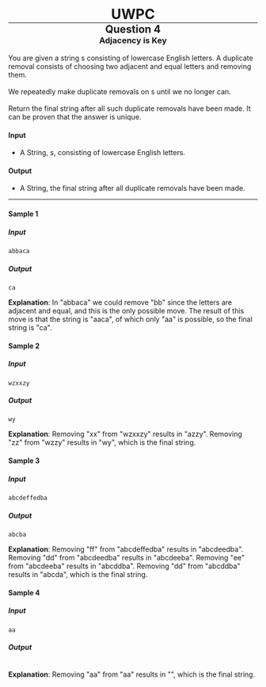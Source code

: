<div align="center" >
    <h1 style="margin:0px"> UWPC </h1>
    <hr style="margin:0px">
    <h2 style="margin:0px"> Question 4 </h2>
    <h3 style="margin:0px"> Adjacency is Key </h3>
</div>
<br>
You are given a string s consisting of lowercase English letters. A duplicate removal consists of choosing two adjacent and equal letters and removing them.
<br>
<br>
We repeatedly make duplicate removals on s until we no longer can.
<br>
<br>
Return the final string after all such duplicate removals have been made. It can be proven that the answer is unique.

#### Input
 - A String, s, consisting of lowercase English letters.

#### Output
 - A String, the final string after all duplicate removals have been made.

<hr>

#### Sample 1
##### Input
```
abbaca
```
##### Output
```
ca
```
**Explanation**: In "abbaca" we could remove "bb" since the letters are adjacent and equal, and this is the only possible move.  The result of this move is that the string is "aaca", of which only "aa" is possible, so the final string is "ca".

#### Sample 2
##### Input
```
wzxxzy
```
##### Output
```
wy
```
**Explanation**: Removing "xx" from "wzxxzy" results in "azzy".  Removing "zz" from "wzzy" results in "wy", which is the final string.

#### Sample 3
##### Input
```
abcdeffedba
```
##### Output
```
abcba
```
**Explanation**: Removing "ff" from "abcdeffedba" results in "abcdeedba".  Removing "dd" from "abcdeedba" results in "abcdeeba".  Removing "ee" from "abcdeeba" results in "abcddba".  Removing "dd" from "abcddba" results in "abcda", which is the final string.

#### Sample 4
##### Input
```
aa
```
##### Output
```

```
**Explanation**: Removing "aa" from "aa" results in "", which is the final string.